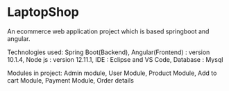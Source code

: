 # LaptopShop

An ecommerce web application project which is based springboot and angular.

Technologies used: Spring Boot(Backend), Angular(Frontend) : version 10.1.4, Node js : version 12.11.1, IDE : Eclipse and VS Code, Database : Mysql 

Modules in project: Admin module, User Module, Product Module, Add to cart Module, Payment Module, Order details
